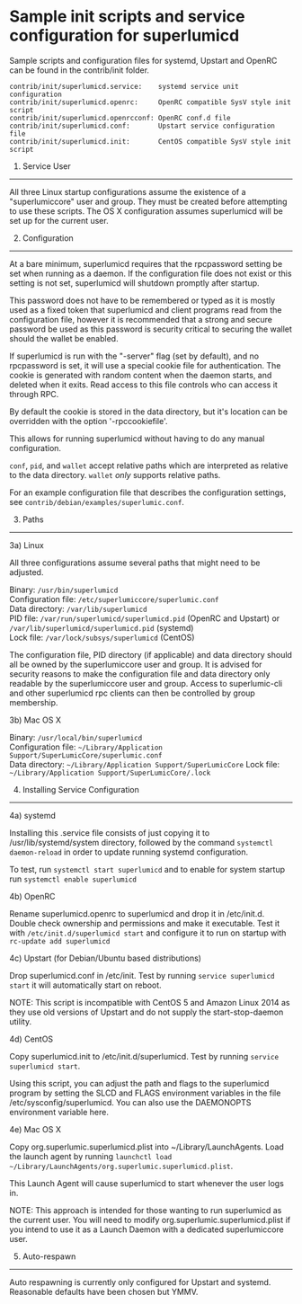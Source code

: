 Sample init scripts and service configuration for superlumicd
==========================================================

Sample scripts and configuration files for systemd, Upstart and OpenRC
can be found in the contrib/init folder.

    contrib/init/superlumicd.service:    systemd service unit configuration
    contrib/init/superlumicd.openrc:     OpenRC compatible SysV style init script
    contrib/init/superlumicd.openrcconf: OpenRC conf.d file
    contrib/init/superlumicd.conf:       Upstart service configuration file
    contrib/init/superlumicd.init:       CentOS compatible SysV style init script

1. Service User
---------------------------------

All three Linux startup configurations assume the existence of a "superlumiccore" user
and group.  They must be created before attempting to use these scripts.
The OS X configuration assumes superlumicd will be set up for the current user.

2. Configuration
---------------------------------

At a bare minimum, superlumicd requires that the rpcpassword setting be set
when running as a daemon.  If the configuration file does not exist or this
setting is not set, superlumicd will shutdown promptly after startup.

This password does not have to be remembered or typed as it is mostly used
as a fixed token that superlumicd and client programs read from the configuration
file, however it is recommended that a strong and secure password be used
as this password is security critical to securing the wallet should the
wallet be enabled.

If superlumicd is run with the "-server" flag (set by default), and no rpcpassword is set,
it will use a special cookie file for authentication. The cookie is generated with random
content when the daemon starts, and deleted when it exits. Read access to this file
controls who can access it through RPC.

By default the cookie is stored in the data directory, but it's location can be overridden
with the option '-rpccookiefile'.

This allows for running superlumicd without having to do any manual configuration.

`conf`, `pid`, and `wallet` accept relative paths which are interpreted as
relative to the data directory. `wallet` *only* supports relative paths.

For an example configuration file that describes the configuration settings,
see `contrib/debian/examples/superlumic.conf`.

3. Paths
---------------------------------

3a) Linux

All three configurations assume several paths that might need to be adjusted.

Binary:              `/usr/bin/superlumicd`  
Configuration file:  `/etc/superlumiccore/superlumic.conf`  
Data directory:      `/var/lib/superlumicd`  
PID file:            `/var/run/superlumicd/superlumicd.pid` (OpenRC and Upstart) or `/var/lib/superlumicd/superlumicd.pid` (systemd)  
Lock file:           `/var/lock/subsys/superlumicd` (CentOS)  

The configuration file, PID directory (if applicable) and data directory
should all be owned by the superlumiccore user and group.  It is advised for security
reasons to make the configuration file and data directory only readable by the
superlumiccore user and group.  Access to superlumic-cli and other superlumicd rpc clients
can then be controlled by group membership.

3b) Mac OS X

Binary:              `/usr/local/bin/superlumicd`  
Configuration file:  `~/Library/Application Support/SuperLumicCore/superlumic.conf`  
Data directory:      `~/Library/Application Support/SuperLumicCore`
Lock file:           `~/Library/Application Support/SuperLumicCore/.lock`

4. Installing Service Configuration
-----------------------------------

4a) systemd

Installing this .service file consists of just copying it to
/usr/lib/systemd/system directory, followed by the command
`systemctl daemon-reload` in order to update running systemd configuration.

To test, run `systemctl start superlumicd` and to enable for system startup run
`systemctl enable superlumicd`

4b) OpenRC

Rename superlumicd.openrc to superlumicd and drop it in /etc/init.d.  Double
check ownership and permissions and make it executable.  Test it with
`/etc/init.d/superlumicd start` and configure it to run on startup with
`rc-update add superlumicd`

4c) Upstart (for Debian/Ubuntu based distributions)

Drop superlumicd.conf in /etc/init.  Test by running `service superlumicd start`
it will automatically start on reboot.

NOTE: This script is incompatible with CentOS 5 and Amazon Linux 2014 as they
use old versions of Upstart and do not supply the start-stop-daemon utility.

4d) CentOS

Copy superlumicd.init to /etc/init.d/superlumicd. Test by running `service superlumicd start`.

Using this script, you can adjust the path and flags to the superlumicd program by
setting the SLCD and FLAGS environment variables in the file
/etc/sysconfig/superlumicd. You can also use the DAEMONOPTS environment variable here.

4e) Mac OS X

Copy org.superlumic.superlumicd.plist into ~/Library/LaunchAgents. Load the launch agent by
running `launchctl load ~/Library/LaunchAgents/org.superlumic.superlumicd.plist`.

This Launch Agent will cause superlumicd to start whenever the user logs in.

NOTE: This approach is intended for those wanting to run superlumicd as the current user.
You will need to modify org.superlumic.superlumicd.plist if you intend to use it as a
Launch Daemon with a dedicated superlumiccore user.

5. Auto-respawn
-----------------------------------

Auto respawning is currently only configured for Upstart and systemd.
Reasonable defaults have been chosen but YMMV.

